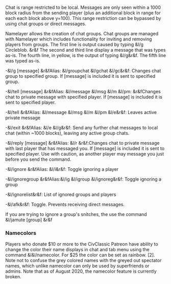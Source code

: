 Chat is range restricted to be local. Messages are only seen within a 1000 
block radius from the sending player (plus an additional block in range for 
each each block above y=100). This range restriction can be bypassed by using 
chat groups or direct messages.

Namelayer allows the creation of chat groups. Chat groups are managed with 
Namelayer which includes functionality for inviting and removing players from 
groups. 
The first line is output caused by typing &l/g Circleblob. &r&f
The second and third line display a message that was types as-is. 
The fourth line, in yellow, is the output of typing &l/g&r&f. The fifth line was typed as-is.  

-&l/g <group> [message] &r&fAlias: &l/groupchat &l/gchat &l/gc&r&f: Changes chat 
  group to specified group. If [message] is included it is sent to specified group.    
  
-&l/tell <player> [message] &r&fAlias: &l/message &l/msg &l/m &l/pm: 
  &r&fChanges chat to private message with specified player. If [message] is included 
  it is sent to specified player.  
  
-&l/tell &r&fAlias: &l/message &l/msg &l/m &l/pm &l/e&r&f: Leaves active private message  
  
-&l/exit &r&fAlias: &l/e &l/g&r&f: Send any further chat messages to local chat 
  (within ~1000 blocks), leaving any active group chats.  
  
-&l/reply [message] &r&fAlias: &l/r &r&f:Changes chat to private message with last 
  player that has messaged you. If [message] is included it is sent to specified 
  player. Use with caution, as another player may message you just before you 
  send the command.  
  
-&l/ignore &r&fAlias: &l/i&r&f: Toggle ignoring a player
  
-&l/ignoregroup <group> &r&fAlias:&l/ig &l/igroup &l/ignoreg&r&f: Toggle ignoring a group  
  
-&l/ignorelist&r&f:	List of ignored groups and players  
  
-&l/afk&r&f: Toggle. Prevents receiving direct messages.  

If you are trying to ignore a group's snitches, the use the command &l/jamute [group] &r&f 
### Namecolors  
Players who donate $10 or more to the CivClassic Patreon have ability to change the color their 
  name displays in chat and tab menu using the command &l&l/namecolor. For $25 the color can be 
  set as rainbow. [2]. Note not to confuse the grey colored names with the greyed out spectator
  names, which unlike namecolor can only be used by superfriends or admins. Note that as of 
  August 2020, the namecolor feature is currently broken. 
